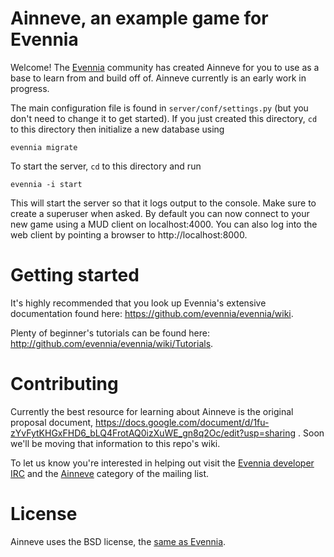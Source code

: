 # Ainneve, an example game for Evennia

Welcome! The [Evennia](http://www.evennia.com/) community has created Ainneve for you to use as a base to learn from and build off of.  Ainneve currently is an early work in progress. 

The main configuration file is found in
`server/conf/settings.py` (but you don't need to change it to get
started). If you just created this directory, `cd` to this directory
then initialize a new database using

    evennia migrate

To start the server, `cd` to this directory and run

    evennia -i start

This will start the server so that it logs output to the console. Make
sure to create a superuser when asked. By default you can now connect
to your new game using a MUD client on localhost:4000.  You can also
log into the web client by pointing a browser to
http://localhost:8000.

# Getting started

It's highly recommended that you look up Evennia's extensive
documentation found here: https://github.com/evennia/evennia/wiki.

Plenty of beginner's tutorials can be found here:
http://github.com/evennia/evennia/wiki/Tutorials.

# Contributing

Currently the best resource for learning about Ainneve is the original proposal document, https://docs.google.com/document/d/1fu-zYvFytKHGxFHD6_bLQ4FrotAQ0izXuWE_gn8q2Oc/edit?usp=sharing . Soon we'll be moving that information to this repo's wiki. 

To let us know you're interested in helping out visit the [Evennia developer IRC](http://webchat.freenode.net/?channels=evennia&uio=MT1mYWxzZSY5PXRydWUmMTE9MTk1JjEyPXRydWUbb) and the [Ainneve](https://groups.google.com/forum/?fromgroups#!categories/evennia/ainneve) category of the mailing list. 


# License

Ainneve uses the BSD license, the [same as Evennia](https://github.com/evennia/evennia/wiki/Licensing). 